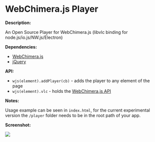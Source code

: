# WebChimera.js Player
**Description:**

An Open Source Player for WebChimera.js (libvlc binding for node.js/io.js/NW.js/Electron)

**Dependencies:**
- [WebChimera.js](https://github.com/RSATom/WebChimera.js)
- [jQuery](https://www.npmjs.com/package/jquery)

**API:**
- ``wjs(element).addPlayer(cb)`` - adds the player to any element of the page
- ``wjs(element).vlc`` - holds the [WebChimera.js API](https://github.com/RSATom/WebChimera.js/wiki/JS-API)

**Notes:**

Usage example can be seen in ``index.html``, for the current experimental version the ``/player`` folder needs to be in the root path of your app.

**Screenshot:**

<img src="http://webchimera.org/samples/wcjs-player.png">
